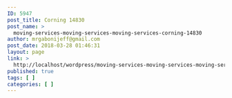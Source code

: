 ```yaml
---
ID: 5947
post_title: Corning 14830
post_name: >
  moving-services-moving-services-moving-services-corning-14830
author: mrgabonijeff@gmail.com
post_date: 2018-03-28 01:46:31
layout: page
link: >
  http://localhost/wordpress/moving-services-moving-services-moving-services-corning-14830/
published: true
tags: [ ]
categories: [ ]
---
```


